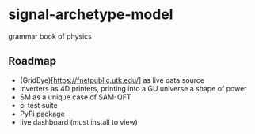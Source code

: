# signal-archetype-model
grammar book of physics

## Roadmap
- (GridEye)[https://fnetpublic.utk.edu/] as live data source
- inverters as 4D printers, printing into a GU universe a shape of power
- SM as a unique case of SAM-QFT
- ci test suite
- PyPi package
- live dashboard (must install to view)